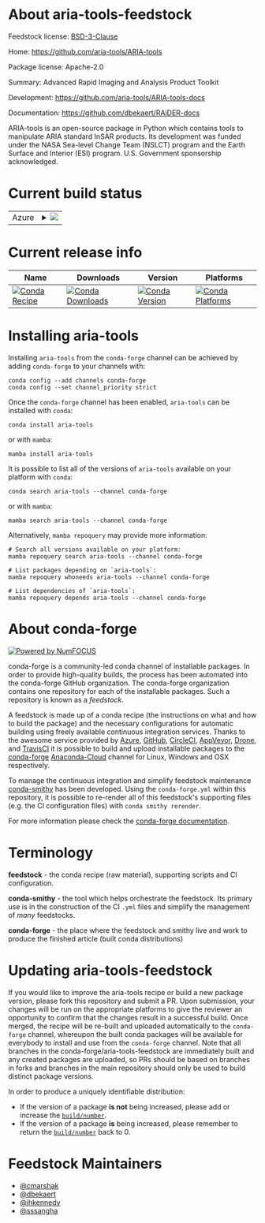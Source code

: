 About aria-tools-feedstock
==========================

Feedstock license: [BSD-3-Clause](https://github.com/conda-forge/aria-tools-feedstock/blob/main/LICENSE.txt)

Home: https://github.com/aria-tools/ARIA-tools

Package license: Apache-2.0

Summary: Advanced Rapid Imaging and Analysis Product Toolkit

Development: https://github.com/aria-tools/ARIA-tools-docs

Documentation: https://github.com/dbekaert/RAiDER-docs

ARIA-tools is an open-source package in Python which contains tools to
manipulate ARIA standard InSAR products. Its development was funded under
the NASA Sea-level Change Team (NSLCT) program and the Earth Surface
and Interior (ESI) program. U.S. Government sponsorship acknowledged.


Current build status
====================


<table>
    
  <tr>
    <td>Azure</td>
    <td>
      <details>
        <summary>
          <a href="https://dev.azure.com/conda-forge/feedstock-builds/_build/latest?definitionId=19618&branchName=main">
            <img src="https://dev.azure.com/conda-forge/feedstock-builds/_apis/build/status/aria-tools-feedstock?branchName=main">
          </a>
        </summary>
        <table>
          <thead><tr><th>Variant</th><th>Status</th></tr></thead>
          <tbody><tr>
              <td>linux_64_python3.10.____cpython</td>
              <td>
                <a href="https://dev.azure.com/conda-forge/feedstock-builds/_build/latest?definitionId=19618&branchName=main">
                  <img src="https://dev.azure.com/conda-forge/feedstock-builds/_apis/build/status/aria-tools-feedstock?branchName=main&jobName=linux&configuration=linux%20linux_64_python3.10.____cpython" alt="variant">
                </a>
              </td>
            </tr><tr>
              <td>linux_64_python3.8.____cpython</td>
              <td>
                <a href="https://dev.azure.com/conda-forge/feedstock-builds/_build/latest?definitionId=19618&branchName=main">
                  <img src="https://dev.azure.com/conda-forge/feedstock-builds/_apis/build/status/aria-tools-feedstock?branchName=main&jobName=linux&configuration=linux%20linux_64_python3.8.____cpython" alt="variant">
                </a>
              </td>
            </tr><tr>
              <td>linux_64_python3.9.____cpython</td>
              <td>
                <a href="https://dev.azure.com/conda-forge/feedstock-builds/_build/latest?definitionId=19618&branchName=main">
                  <img src="https://dev.azure.com/conda-forge/feedstock-builds/_apis/build/status/aria-tools-feedstock?branchName=main&jobName=linux&configuration=linux%20linux_64_python3.9.____cpython" alt="variant">
                </a>
              </td>
            </tr><tr>
              <td>osx_64_python3.10.____cpython</td>
              <td>
                <a href="https://dev.azure.com/conda-forge/feedstock-builds/_build/latest?definitionId=19618&branchName=main">
                  <img src="https://dev.azure.com/conda-forge/feedstock-builds/_apis/build/status/aria-tools-feedstock?branchName=main&jobName=osx&configuration=osx%20osx_64_python3.10.____cpython" alt="variant">
                </a>
              </td>
            </tr><tr>
              <td>osx_64_python3.8.____cpython</td>
              <td>
                <a href="https://dev.azure.com/conda-forge/feedstock-builds/_build/latest?definitionId=19618&branchName=main">
                  <img src="https://dev.azure.com/conda-forge/feedstock-builds/_apis/build/status/aria-tools-feedstock?branchName=main&jobName=osx&configuration=osx%20osx_64_python3.8.____cpython" alt="variant">
                </a>
              </td>
            </tr><tr>
              <td>osx_64_python3.9.____cpython</td>
              <td>
                <a href="https://dev.azure.com/conda-forge/feedstock-builds/_build/latest?definitionId=19618&branchName=main">
                  <img src="https://dev.azure.com/conda-forge/feedstock-builds/_apis/build/status/aria-tools-feedstock?branchName=main&jobName=osx&configuration=osx%20osx_64_python3.9.____cpython" alt="variant">
                </a>
              </td>
            </tr>
          </tbody>
        </table>
      </details>
    </td>
  </tr>
</table>

Current release info
====================

| Name | Downloads | Version | Platforms |
| --- | --- | --- | --- |
| [![Conda Recipe](https://img.shields.io/badge/recipe-aria--tools-green.svg)](https://anaconda.org/conda-forge/aria-tools) | [![Conda Downloads](https://img.shields.io/conda/dn/conda-forge/aria-tools.svg)](https://anaconda.org/conda-forge/aria-tools) | [![Conda Version](https://img.shields.io/conda/vn/conda-forge/aria-tools.svg)](https://anaconda.org/conda-forge/aria-tools) | [![Conda Platforms](https://img.shields.io/conda/pn/conda-forge/aria-tools.svg)](https://anaconda.org/conda-forge/aria-tools) |

Installing aria-tools
=====================

Installing `aria-tools` from the `conda-forge` channel can be achieved by adding `conda-forge` to your channels with:

```
conda config --add channels conda-forge
conda config --set channel_priority strict
```

Once the `conda-forge` channel has been enabled, `aria-tools` can be installed with `conda`:

```
conda install aria-tools
```

or with `mamba`:

```
mamba install aria-tools
```

It is possible to list all of the versions of `aria-tools` available on your platform with `conda`:

```
conda search aria-tools --channel conda-forge
```

or with `mamba`:

```
mamba search aria-tools --channel conda-forge
```

Alternatively, `mamba repoquery` may provide more information:

```
# Search all versions available on your platform:
mamba repoquery search aria-tools --channel conda-forge

# List packages depending on `aria-tools`:
mamba repoquery whoneeds aria-tools --channel conda-forge

# List dependencies of `aria-tools`:
mamba repoquery depends aria-tools --channel conda-forge
```


About conda-forge
=================

[![Powered by
NumFOCUS](https://img.shields.io/badge/powered%20by-NumFOCUS-orange.svg?style=flat&colorA=E1523D&colorB=007D8A)](https://numfocus.org)

conda-forge is a community-led conda channel of installable packages.
In order to provide high-quality builds, the process has been automated into the
conda-forge GitHub organization. The conda-forge organization contains one repository
for each of the installable packages. Such a repository is known as a *feedstock*.

A feedstock is made up of a conda recipe (the instructions on what and how to build
the package) and the necessary configurations for automatic building using freely
available continuous integration services. Thanks to the awesome service provided by
[Azure](https://azure.microsoft.com/en-us/services/devops/), [GitHub](https://github.com/),
[CircleCI](https://circleci.com/), [AppVeyor](https://www.appveyor.com/),
[Drone](https://cloud.drone.io/welcome), and [TravisCI](https://travis-ci.com/)
it is possible to build and upload installable packages to the
[conda-forge](https://anaconda.org/conda-forge) [Anaconda-Cloud](https://anaconda.org/)
channel for Linux, Windows and OSX respectively.

To manage the continuous integration and simplify feedstock maintenance
[conda-smithy](https://github.com/conda-forge/conda-smithy) has been developed.
Using the ``conda-forge.yml`` within this repository, it is possible to re-render all of
this feedstock's supporting files (e.g. the CI configuration files) with ``conda smithy rerender``.

For more information please check the [conda-forge documentation](https://conda-forge.org/docs/).

Terminology
===========

**feedstock** - the conda recipe (raw material), supporting scripts and CI configuration.

**conda-smithy** - the tool which helps orchestrate the feedstock.
                   Its primary use is in the construction of the CI ``.yml`` files
                   and simplify the management of *many* feedstocks.

**conda-forge** - the place where the feedstock and smithy live and work to
                  produce the finished article (built conda distributions)


Updating aria-tools-feedstock
=============================

If you would like to improve the aria-tools recipe or build a new
package version, please fork this repository and submit a PR. Upon submission,
your changes will be run on the appropriate platforms to give the reviewer an
opportunity to confirm that the changes result in a successful build. Once
merged, the recipe will be re-built and uploaded automatically to the
`conda-forge` channel, whereupon the built conda packages will be available for
everybody to install and use from the `conda-forge` channel.
Note that all branches in the conda-forge/aria-tools-feedstock are
immediately built and any created packages are uploaded, so PRs should be based
on branches in forks and branches in the main repository should only be used to
build distinct package versions.

In order to produce a uniquely identifiable distribution:
 * If the version of a package **is not** being increased, please add or increase
   the [``build/number``](https://docs.conda.io/projects/conda-build/en/latest/resources/define-metadata.html#build-number-and-string).
 * If the version of a package **is** being increased, please remember to return
   the [``build/number``](https://docs.conda.io/projects/conda-build/en/latest/resources/define-metadata.html#build-number-and-string)
   back to 0.

Feedstock Maintainers
=====================

* [@cmarshak](https://github.com/cmarshak/)
* [@dbekaert](https://github.com/dbekaert/)
* [@jhkennedy](https://github.com/jhkennedy/)
* [@sssangha](https://github.com/sssangha/)

